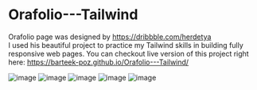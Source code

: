 # Orafolio---Tailwind
Orafolio page was designed by https://dribbble.com/herdetya <br>
I used his beautiful project to practice my Tailwind skills in building fully responsive web pages. 
You can checkout live version of this project right here: https://barteek-poz.github.io/Orafolio---Tailwind/

![image](https://github.com/barteek-poz/Orafolio---Tailwind/assets/109816351/9085a6e7-fd51-4d8b-93a3-3b6c1e9841ec)
![image](https://github.com/barteek-poz/Orafolio---Tailwind/assets/109816351/78817d1c-af49-4b69-b9a3-4a0c4e888d18)
![image](https://github.com/barteek-poz/Orafolio---Tailwind/assets/109816351/26f74260-5973-4dcd-b323-25220befcf65)
![image](https://github.com/barteek-poz/Orafolio---Tailwind/assets/109816351/b4aee3f1-bd03-48f5-972b-36f5bccf4b8c)
![image](https://github.com/barteek-poz/Orafolio---Tailwind/assets/109816351/acdeff8c-25c2-4f46-be73-d9ea6b17359d)




